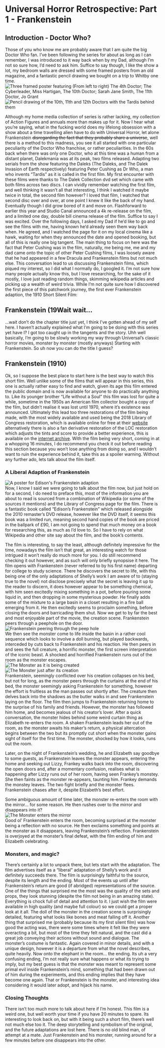 <h1 id="universal-horror-retrospective-part-1---frankenstein">Universal Horror Retrospective: Part 1 - Frankenstein</h1>
<h2 id="introduction---doctor-who">Introduction - Doctor Who?</h2>
<p>Those of you who know me are probably aware that I am quite the big Doctor Who fan. I’ve been following the series for about as long as I can remember, I was introduced to it way back when by my Dad, although I’m not so sure how, I’d need to ask him. Suffice to say though, I like the show a lot, my bedroom walls are dressed with some framed posters from an old magazine, and a fantastic pencil drawing we bought on a trip to Whitby one time. <img src="http://www.cwavs.xyz/IC2dVjMFKHfD6wm5.png" alt="Three framed poster featuring (From left to right) The 4th Doctor; The Cyberleader, Miss Hartigan, The 10th Doctor; Sarah Jane Smith, The 11th Doctor, Jo Grant"><img src="http://www.cwavs.xyz/crdcxu3IRbQpRvgK.png" alt="Pencil drawing of the 10th, 11th and 12th Doctors with the Tardis behind them"></p>
<p>Although my home media collection of series is rather lacking, my collection of Action Figures and annuals more than makes up for it. Now I hear what you’re saying, what in the fucking world does my lifelong obsession with a show about a time travelling alien have to do with Universal Horror, let alone Frankenstein <s>disregarding the fact that they probably share a universe</s>, well there is a method to this madness, you see it all started with one particular peculiarity of the Doctor Who franchise, or rather peculiarities. In the 60s back when there was only one Doctor, who at this time was a human from a distant planet, Dalekmania was at its peak, two films released. Adapting two serials from the show featuring the Daleks (The Daleks, and The Dalek Invasion of Earth respectively) featuring Peter Cushing as Dr Who, a man who invents “Tardis” as it is called in the first film. My first encounter with these films were thanks to The Dalek Collection dvd set which came with both films across two discs. I can vividly remember watching the first film, and well thinking it wasn’t all that interesting, I think I watched it maybe twice in total, the second film however? I loved that film, I watched that second disc over and over, at one point I knew it like the back of my hand. Eventually though I did grow bored of it and move on. Flashforward to earlier this year and Studio Canal announced a 4k re-release on the film, and a limited one day, double bill cinema release of the film. Suffice to say I was excited.  Over the following days, I asked my Dad if he’d like to go and see the films with me, having known he’d already seen them way back when. He agreed, and I watched the page for it on my local cinema like a hawk, waiting for when they announced the date and opened booking, but all of this is really one big tangent. The main thing to focus on here was the fact that Peter Cushing was in the film, naturally, me being me, me and my dad came onto the topic of other Peter Cushing films, I was loosely aware that he had appeared in a few Dracula and Frankenstein films but not much else. This conversation lead to us discussing Frankenstein films, which piqued my interest, so I did what I normally do, I googled it. I’m not sure how many people actually know this, but I love researching, for the sake of it mostly, I love just reading random things, skimming wikipedia articles and picking up a wealth of weird trivia. While I’m not quite sure how I discovered the first piece of this patchwork journey, the first ever Frankenstein adaption, the 1910 Short Silent Film:</p>
<h2 id="frankenstein-19wait-wait...">Frankenstein (19Wait wait…</h2>
<p>…wait don’t do the chapter title just yet, I think I’ve gotten ahead of my self here. I haven’t actually explained what I’m going to be doing with this series yet have I? I got too caught up in the tangents and the story. Uhh well basically, I’m going to be slowly working my way through Universal’s classic horror movies, monster by monster (mostly anyways) Starting with Frankenstein. So uh now you can do the title I guess?</p>
<h2 id="frankenstein-1910">Frankenstein (1910)</h2>
<p>Ok, so I suppose the best place to start here is the best way to watch this short film. Well unlike some of the films that will appear in this series, this one is actually rather easy to find and watch, given its age this film entered the public domain and is now available for anyone to do practically anything to. Like its younger brother “Life without a Soul” this film was lost for quite a while, sometime in the 1950s an American film collector bought a copy of the film, but didn’t realise it was lost until 1970, where it’s existence was announced. Ultimately this lead too three restorations of the film being made, with the most widely  available and used being the 2018 Library of Congress restoration, which is available online for free at their <a href="https://www.loc.gov/item/2017600664/">website</a>  alternatively there is also a fan derivative restoration of the LOC restoration which adjusts the tints and score to provide a better experience, this is available on the <a href="https://archive.org/details/frankenstein1910HD">internet archive</a>. With the film being very short, coming in at a whopping 16 minutes, I do recommend you check it out before reading this section because you won’t lose anything from doing so, and I wouldn’t want to ruin the experience behind it, take this as a spoiler warning. Without any further ado, lets talk about the film itself.</p>
<h3 id="a-liberal-adaption-of-frankenstein">A Liberal Adaption of Frankenstein</h3>
<p><img src="http://www.cwavs.xyz/flbQq2QaIUtH1dFz.jpg" alt="A poster for Edison's Frankenstein adaption"><br>
Now, I know I said we were going to talk about the film now, but just hold on for a second, I do need to preface this, most of the information you are about to read is sourced from a combination of Wikipedia (or some of the sources it mentions) and the Library of Congress page for the film. There is a fantastic book called “Edison’s Frankenstein” which released alongside the 2010 remaster’s DVD release, however like the DVD itself, it seems this book was a limited run, meaning second hand copies of the book are priced in the ballpark of £90, I am not going to spend that much money on a book for researching this, as much as I’d love to. So I have to rely on what Wikipedia and other site say about the film, and the book’s contents.</p>
<p>The film is interesting, to say the least, although definitely impressive for the time, nowadays the film isn’t that great, an interesting watch for those intrigued it won’t really do much more for you. I do still recommend checking it out however, and as such will only briefly synopsise it here. The film opens with Frankenstein (never referred to by his first name) departing for college to study science. There he discovers the secret to life, with this being one of the only adaptations of Shelly’s work I am aware of to (staying true to the novel) not disclose precisely what the secret is leaving it up to the reader to discern, it does however appear to be something chemical, with him seen excitedly mixing something in a pot, before pouring some liquid in, and then dropping in some mysterious powder. He finally adds some of the mixture to a large basin in a closet resulting in a fire ball emerging from it. He then excitedly seems to proclaim something, before closing the doors and barricading them shut. Now we get to by far the best and most enjoyable part of the movie, the creation scene. Frankenstein peers through a peephole on the door.<br>
<img src="http://www.cwavs.xyz/szMPNZm6IW9P5bZq.png" alt="Frankenstein peering through the peep hole"><br>
We then see the monster come to life inside the basin in a rather cool sequence which looks to involve a doll burning, but played backwards, interceded by cuts back to Frankenstein and his reaction. He then peers in and sees the full creature, a horrific monster, the first screen interpretation of the iconic beast. A shocked and horrified Frankenstein runs out of the room as the monster escapes.<br>
<img src="http://www.cwavs.xyz/Wt2Op8CBBiqDsI4G.png" alt="The Monster as it is being created"><br>
<img src="http://www.cwavs.xyz/D30zz2NLY39cupnl.png" alt="The Monster just after its creation"><br>
Frankenstein, seemingly conflicted over his creation collapses on his bed, but not for long, as the monster peers through the curtains at the end of his bed, the monster seemingly asking Frankenstein for something, however the effort is fruitless as the man passes out shortly after. The creature then delves back into the shadows as the butler walks in and see Frankenstein laying on the floor. The film then jumps to Frankenstein returning home to the surprise of his family and friends. However, the monster has followed him home, and becomes jealous of his creator’s lover. After a quick conversation, the monster hides behind some weird curtain thing as Elizabeth re-enters the room. A shaken Frankenstein leads her out of the room, as the monster awaits his maker’s return, a physical altercation begins between the two but its promptly cut short when the monster gains sight of itself for the first time. The monster, shocked by how it looks, runs out the room.</p>
<p>Later, on the night of Frankenstein’s wedding, he and Elizabeth say goodbye to some guests, as Frankenstein leaves the monster appears, entering the home and seeking out Lizzy, Frankey walks back into the room, discovering the open doors and, after a momentary confusion, realises what is happening after Lizzy runs out of her room, having seen Frankey’s monstey. She then faints as the monster re-appears, taunting him. Frankey demands the monstey leaves. The two fight briefly and the monster flees. Frankenstein chases after it, despite Elizabeth’s best effort.</p>
<p>Some ambiguous amount of time later, the monster re-enters the room with the mirror… for some reason. He then rushes over to the mirror and disappears into it?<br>
<img src="http://www.cwavs.xyz/ros8DYvsrx0Kf8n8.png" alt="The Monster enters the mirror"><br>
Good ol’ Frankenstein enters the room, becoming surprised at the monster being a reflection with no source. He then exclaims something and points at the monster as it disappears, leaving Frankenstein’s reflection. Frankenstein is overjoyed at the monster’s final defeat, with the film ending of him and Elizabeth celebrating.</p>
<h3 id="monsters-and-magic">Monsters, and magic?</h3>
<p>There’s certainly a lot to unpack there, but lets start with the adaptation. The film advertises itself as a “liberal” adaptation of Shelly’s work and it definitely succeeds there. The film is surprisingly faithful to the source, despite its length and the ending. Most of the events up until after Frankenstein’s return are good (if abridged) representations of the source. One of the things that surprised me the most was the quality of the sets and props, they look stunning (despite the film not being in an amazing state). Everything is chock full of detail and attention to it. I just wish the film were available in high quality (and maybe full colour) so we could get a proper look at it all. The doll of the monster in the creation scene  is surprisingly detailed, featuring what looks like bones and meat falling off it. Another thing that surprised me (probably because its my first silent film) was how good the acting was, there were some times where it felt like they were overacting a bit, but most of the time they felt natural, and the cast did a great job conveying their actions without sound and dialogue. The monster’s costume is fantastic. Again covered in minor details, and with a unique design, however it is a departure from what the novel describes, quite heavily. Now onto the elephant in the room… the ending. Its uh a very confusing ending, I’m not really sure what happens or what its trying to imply, but my best guess is that the monster was meant to represent some primal evil inside Frankenstein’s mind, something that had been drawn out of him during the experiments, and this ending implies that they have become one again. That or Frankenstein is the monster, and interesting idea considering it would later adopt, and hijack his name.</p>
<h3 id="closing-thoughts">Closing Thoughts</h3>
<p>There isn’t too much more to talk about here if I’m honest. This film is a weird one, but well worth your time if you have 20 minutes to spare. Its interesting to look back on, but with it being such a short film, there’s well not much else too it. The deep storytelling and symbolism of the original, and the future adaptations are lost here. There is no old blind man, of attempt at a mate. Just Frankenstein and his monster, running around for a few minutes before one disappears into the other.</p>

